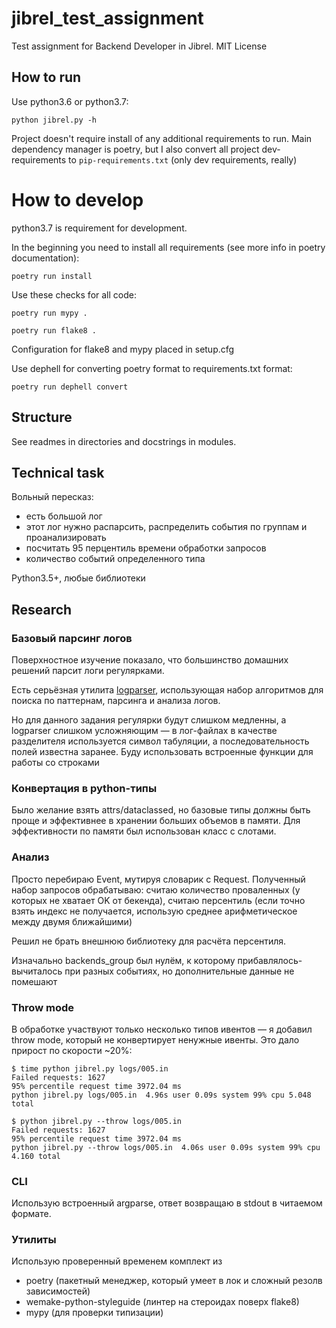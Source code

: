 # jibrel_test_assignment

Test assignment for Backend Developer in Jibrel. MIT License

## How to run
Use python3.6 or python3.7:

`python jibrel.py -h`

Project doesn't require install of any additional requirements to run.
Main dependency manager is poetry, but I also convert all project 
dev-requirements to `pip-requirements.txt` (only dev requirements, really)

# How to develop
python3.7 is requirement for development.

In the beginning you need to install all requirements 
(see more info in poetry documentation):

`poetry run install`

Use these checks for all code:

`poetry run mypy .`

`poetry run flake8 .`

Configuration for flake8 and mypy placed in setup.cfg

Use dephell for converting poetry format to requirements.txt format:

`poetry run dephell convert`

## Structure
See readmes in directories and docstrings in modules. 

## Technical task

Вольный пересказ:
 - есть большой лог
 - этот лог нужно распарсить, распределить события по группам и 
 проанализировать
 - посчитать 95 перцентиль времени обработки запросов
 - количество событий определенного типа

Python3.5+, любые библиотеки

## Research

### Базовый парсинг логов
Поверхностное изучение показало, что большинство домашних решений парсит
 логи регулярками.

Есть серьёзная утилита [logparser](https://logparser.readthedocs.io/en/latest/), 
использующая набор алгоритмов для поиска по паттернам, парсинга и анализа логов.

Но для данного задания регулярки будут слишком медленны, а logparser слишком усложняющим —
в лог-файлах в качестве разделителя используется символ табуляции, а последовательность
полей известна заранее. Буду использовать встроенные функции для работы со строками

### Конвертация в python-типы
Было желание взять attrs/dataclassed, но базовые типы должны быть проще и эффективнее
в хранении больших объемов в памяти. Для эффективности по памяти был использован класс 
с слотами.

### Анализ
Просто перебираю Event, мутируя словарик с Request. Полученный набор запросов обрабатываю: 
считаю количество проваленных (у которых не хватает OK от бекенда), считаю персентиль 
(если точно взять индекс не получается, использую среднее арифметическое между двумя ближайшими)

Решил не брать внешнюю библиотеку для расчёта персентиля. 

Изначально backends_group был нулём, к которому прибавлялось-вычиталось при разных событиях, 
но дополнительные данные не помешают

### Throw mode
В обработке участвуют только несколько типов ивентов — я добавил throw mode, который не 
конвертирует ненужные ивенты. Это дало прирост по скорости ~20%:

```
$ time python jibrel.py logs/005.in  
Failed requests: 1627
95% percentile request time 3972.04 ms
python jibrel.py logs/005.in  4.96s user 0.09s system 99% cpu 5.048 total

$ python jibrel.py --throw logs/005.in
Failed requests: 1627
95% percentile request time 3972.04 ms
python jibrel.py --throw logs/005.in  4.06s user 0.09s system 99% cpu 4.160 total
```

### CLI 
Использую встроенный argparse, ответ возвращаю в stdout в читаемом формате.

### Утилиты
Использую проверенный временем комплект из 
 - poetry (пакетный менеджер, который умеет в лок и сложный резолв зависимостей)
 - wemake-python-styleguide (линтер на стероидах поверх flake8)
 - mypy (для проверки типизации)
 